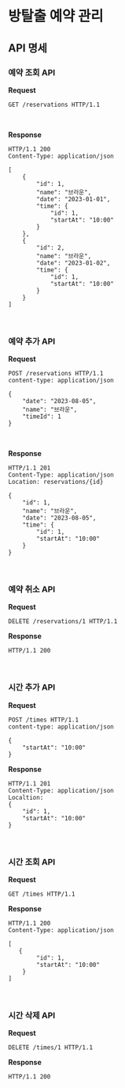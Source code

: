 # 방탈출 예약 관리

## API 명세

### 예약 조회 API

**Request**

```http request
GET /reservations HTTP/1.1
```

<br>

**Response**

```
HTTP/1.1 200 
Content-Type: application/json

[
    {
        "id": 1,
        "name": "브라운",
        "date": "2023-01-01",
        "time": {
            "id": 1,
            "startAt": "10:00"
        }
    },
    {
        "id": 2,
        "name": "브라운",
        "date": "2023-01-02",
        "time": {
            "id": 1,
            "startAt": "10:00"
        }
    }
]
```
<br>

### 예약 추가 API

**Request**

```http request
POST /reservations HTTP/1.1
content-type: application/json

{
    "date": "2023-08-05",
    "name": "브라운",
    "timeId": 1
}
```

<br>

**Response**

```
HTTP/1.1 201
Content-Type: application/json
Location: reservations/{id}

{
    "id": 1,
    "name": "브라운",
    "date": "2023-08-05",
    "time": {
        "id": 1,
        "startAt": "10:00"
    }
}

```

<br>

### 예약 취소 API

**Request**

```http request
DELETE /reservations/1 HTTP/1.1
```

**Response**
```
HTTP/1.1 200
```

<br>

### 시간 추가 API

**Request**

```http request
POST /times HTTP/1.1
content-type: application/json

{
    "startAt": "10:00"
}
```

**Response**

```
HTTP/1.1 201
Content-Type: application/json
Localtion: 
{
    "id": 1,
    "startAt": "10:00"
}
```

<br>

### 시간 조회 API

**Request**

```http request
GET /times HTTP/1.1
```

**Response**

```
HTTP/1.1 200 
Content-Type: application/json

[
   {
        "id": 1,
        "startAt": "10:00"
    }
]
```

<br>

### 시간 삭제 API

**Request**

```http request
DELETE /times/1 HTTP/1.1
```

**Response**

```
HTTP/1.1 200
```
